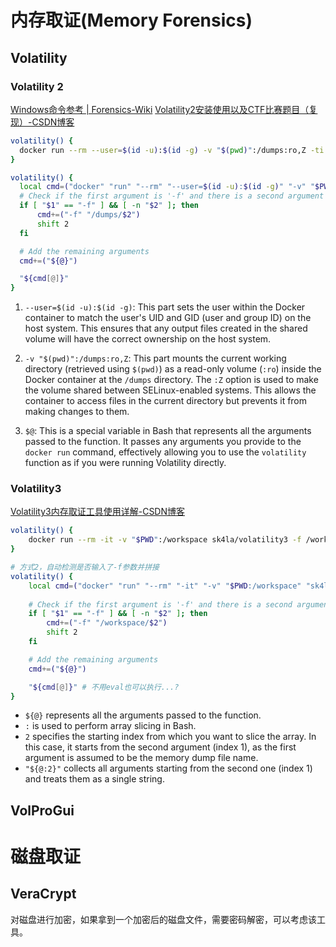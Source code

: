 # 内存取证(Memory Forensics)
## Volatility

### Volatility 2
[Windows命令参考 | Forensics-Wiki](https://www.forensics-wiki.com/volatility/winvol.html#kdbgscan)
[Volatility2安装使用以及CTF比赛题目（复现）-CSDN博客](https://blog.csdn.net/Aluxian_/article/details/128194996?spm=1001.2014.3001.5501)
```sh
volatility() {
  docker run --rm --user=$(id -u):$(id -g) -v "$(pwd)":/dumps:ro,Z -ti phocean/volatility $@
}

volatility() {
  local cmd=("docker" "run" "--rm" "--user=$(id -u):$(id -g)" "-v" "$PWD:/dumps:ro,Z" "-it" "phocean/volatility")
  # Check if the first argument is '-f' and there is a second argument
  if [ "$1" == "-f" ] && [ -n "$2" ]; then
      cmd+=("-f" "/dumps/$2")
      shift 2
  fi

  # Add the remaining arguments
  cmd+=("${@}")

  "${cmd[@]}"
}
```


1. `--user=$(id -u):$(id -g)`: This part sets the user within the Docker container to match the user's UID and GID (user and group ID) on the host system. This ensures that any output files created in the shared volume will have the correct ownership on the host system.
    
2. `-v "$(pwd)":/dumps:ro,Z`: This part mounts the current working directory (retrieved using `$(pwd)`) as a read-only volume (`:ro`) inside the Docker container at the `/dumps` directory. The `:Z` option is used to make the volume shared between SELinux-enabled systems. This allows the container to access files in the current directory but prevents it from making changes to them.
    
3. `$@`: This is a special variable in Bash that represents all the arguments passed to the function. It passes any arguments you provide to the `docker run` command, effectively allowing you to use the `volatility` function as if you were running Volatility directly.

### Volatility3
[Volatility3内存取证工具使用详解-CSDN博客](https://blog.csdn.net/Aluxian_/article/details/127064750)

```sh
volatility() {
    docker run --rm -it -v "$PWD":/workspace sk4la/volatility3 -f /workspace/"$1" "${@:2}"
}

# 方式2，自动检测是否输入了-f参数并拼接
volatility() {
    local cmd=("docker" "run" "--rm" "-it" "-v" "$PWD:/workspace" "sk4la/volatility3")
    
    # Check if the first argument is '-f' and there is a second argument
    if [ "$1" == "-f" ] && [ -n "$2" ]; then
        cmd+=("-f" "/workspace/$2")
        shift 2
    fi

    # Add the remaining arguments
    cmd+=("${@}")

    "${cmd[@]}" # 不用eval也可以执行...?
}
```
- `${@}` represents all the arguments passed to the function.
- `:` is used to perform array slicing in Bash.
- `2` specifies the starting index from which you want to slice the array. In this case, it starts from the second argument (index 1), as the first argument is assumed to be the memory dump file name.
- `"${@:2}"` collects all arguments starting from the second one (index 1) and treats them as a single string.


## VolProGui


# 磁盘取证
## VeraCrypt
对磁盘进行加密，如果拿到一个加密后的磁盘文件，需要密码解密，可以考虑该工具。
